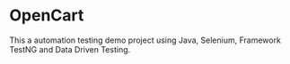 # OpenCart
This a automation testing demo project using Java, Selenium, Framework TestNG and Data Driven Testing.
